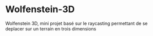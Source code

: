 # Wolfenstein-3D
Wolfenstein 3D, mini projet basé sur le raycasting permettant de se deplacer sur un terrain en trois dimensions

